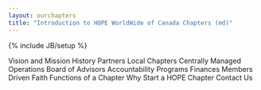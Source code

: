 ```yaml
---
layout: ourchapters
title: "Introduction to HOPE WorldWide of Canada Chapters (md)"
---
```

{% include JB/setup %}

<a name="vision">Vision and Mission</a>
<a name="history">History</a>
<a name="partners">Partners</a>
<a name="local">Local Chapters</a>
<a name="mgmt">Centrally Managed</a>
<a name="op">Operations</a>
<a name="board">Board of Advisors</a>
<a name="acc">Accountability</a>
<a name="prog">Programs</a>
<a name="fin">Finances</a>
<a name="drive">Members Driven</a>
<a name="faith">Faith</a>
<a name="fn">Functions of a Chapter</a>
<a name="why">Why Start a HOPE Chapter</a>
<a name="contact">Contact Us</a>
